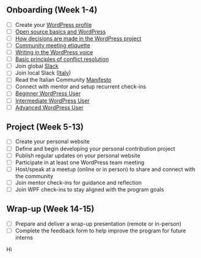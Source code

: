 ## Onboarding (Week 1-4)

- [ ] Create your [WordPress profile](https://login.wordpress.org/register)
- [ ] [Open source basics and WordPress](https://learn.wordpress.org/course/open-source-basics-and-wordpress/)
- [ ] [How decisions are made in the WordPress project](https://learn.wordpress.org/course/how-decisions-are-made-in-the-wordpress-project/)
- [ ] [Community meeting etiquette](https://learn.wordpress.org/course/community-meeting-etiquette/)
- [ ] [Writing in the WordPress voice](https://learn.wordpress.org/course/writing-in-the-wordpress-voice/)
- [ ] [Basic principles of conflict resolution](https://learn.wordpress.org/course/basic-principles-of-conflict-resolution/)
- [ ] Join global [Slack](https://make.wordpress.org/chat/)
- [ ] Join local Slack ([Italy](https://it.wordpress.org/slack/))
- [ ] Read the Italian Community [Manifesto](https://it.wordpress.org/manifesto/)
- [ ] Connect with mentor and setup recurrent check-ins
- [ ] [Beginner WordPress User](https://learn.wordpress.org/course/beginner-wordpress-user/)
- [ ] [Intermediate WordPress User](https://learn.wordpress.org/course/intermediate-wordpress-user/)
- [ ] [Advanced WordPress User](https://learn.wordpress.org/course/advanced-wordpress-user/)

## Project (Week 5-13)

- [ ] Create your personal website 
- [ ] Define and begin developing your personal contribution project
- [ ] Publish regular updates on your personal website
- [ ] Participate in at least one WordPress team meeting
- [ ] Host/speak at a meetup (online or in person) to share and connect with the community
- [ ] Join mentor check-ins for guidance and reflection
- [ ] Join WPF check-ins to stay aligned with the program goals

## Wrap-up (Week 14-15)
- [ ] Prepare and deliver a wrap-up presentation (remote or in-person)
- [ ] Complete the feedback form to help improve the program for future interns

Hi


